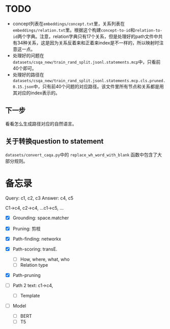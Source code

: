 # TODO

- concept列表在`embeddings/concept.txt`里，关系列表在`embeddings/relation.txt`里。根据这个构建`concept-to-id`和`relation-to-id`两个字典。注意，relation字典只有17个关系，但是处理好的path文件中共有34种关系，这是因为关系反着来和正着来index是不一样的，所以映射时注意这一点。
- 处理好的问题在`datasets/csqa_new/train_rand_split.jsonl.statements.mcp`中，只看前40个即可。
- 处理好的路径在`datasets/csqa_new/train_rand_split.jsonl.statements.mcp.cls.pruned.0.15.json`中，只有前40个问题的对应路径。该文件里所有节点和关系都是用其对应的index表示的。

## 下一步

看看怎么生成路径对应的自然语言。

## 关于转换question to statement

`datasets/convert_caqa.py`中的 `replace_wh_word_with_blank` 函数中包含了大部分规则。


# 备忘录

Query: c1, c2, c3
Answer: c4,  c5

C1->c4, c2->c4, ...c1->c5, ...

- [x] Grounding: space.matcher
- [x] Pruning: 剪枝
- [x] Path-finding: networkx
- [x] Path-scoring: transE.
    - [ ] How, where, what, who
    - [ ] Relation type
- [x] Path-pruning

- [ ] Path 2 text: c1->c4,
    - [ ] Template

- [ ] Model
    - [ ] BERT
    - [ ] T5
